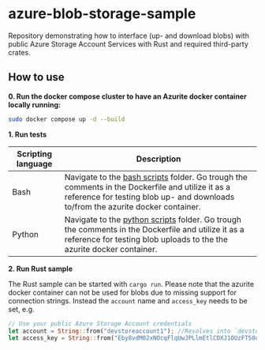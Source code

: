 # azure-blob-storage-sample

Repository demonstrating how to interface (up- and download blobs) with public Azure Storage Account Services with Rust and required third-party crates.

## How to use

**0. Run the docker compose cluster to have an Azurite docker container locally running:**

```bash
sudo docker compose up -d --build
```

**1. Run tests**

| Scripting language | Description | 
|----------|----------|
| Bash | Navigate to the [bash scripts](./scripts/bash/) folder. Go trough the comments in the Dockerfile and utilize it as a reference for testing blob up- and downloads to/from the azurite docker container. | 
| Python | Navigate to the [python scripts](./scripts/python/) folder. Go trough the comments in the Dockerfile and utilize it as a reference for testing blob uploads to the the azurite docker container. | 

**2. Run Rust sample**

The Rust sample can be started with `cargo run`. Please note that the azurite docker container can not be used for blobs due to missing support for connection strings. Instead the `account` name and `access_key` needs to be set, e.g.

```rust
// Use your public Azure Storage Account credentials
let account = String::from("devstoreaccount1"); //Resolves into `devstoreaccount1.blob.core.windows.net`
let access_key = String::from("Eby8vdM02xNOcqFlqUwJPLlmEtlCDXJ1OUzFT50uSRZ6IFsuFq2UVErCz4I6tq/K1SZFPTOtr/KBHBeksoGMGw==");
```
